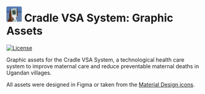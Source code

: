 # <img src="readme-img/logo.png" width=40> Cradle VSA System: Graphic Assets

[![License](https://img.shields.io/github/license/Cradle-VSA/assets)](https://github.com/Cradle-VSA/assets/blob/master/LICENCE)

Graphic assets for the Cradle VSA System, a technological health care system to improve maternal care and reduce preventable maternal deaths in Ugandan villages.

All assets were designed in Figma or taken from the [Material Design icons](https://material.io/resources/icons/?style=baseline).
